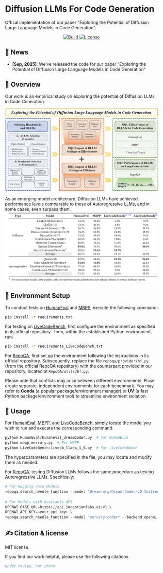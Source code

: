 # Diffusion LLMs For Code Generation
Offical implementation of our paper "Exploring the Potential of Diffusion Large Language Models in Code Generation".
<p align="center">
    <a href="https://www.python.org/">
        <img alt="Build" src="https://img.shields.io/badge/Python-3.11+-1f425f.svg?color=purple">
    </a>
    <a href="https://copyright.princeton.edu/policy">
        <img alt="License" src="https://img.shields.io/badge/License-MIT-blue">
    </a>
</p>



## 📰 News
* **[Sep, 2025]**: We've released the code for our paper "Exploring the Potential of Diffusion Large Language Models in Code Generation"
## 👋 Overview
Our work is an empirical study on exploring the potential of Diffusion LLMs in Code Generation

<img src="assets/overview.png">

As an emerging model architecture, Diffusion LLMs have achieved performance levels comparable to those of Autoregressive LLMs, and in some cases, even surpass them.
<img src="assets/RQ1_results.png">

## 🚀 Environment Setup  
To conduct tests on [HumanEval](https://github.com/openai/human-eval) and [MBPP](https://github.com/google-research/google-research/tree/master/mbpp), execute the following command:  
```bash
pip install -r requirements.txt
```  

For testing on [LiveCodeBench](https://github.com/LiveCodeBench/LiveCodeBench), first configure the environment as specified in its official repository. Then, within the established Python environment, run:  
```bash
pip install -r requirements_LiveCodeBench.txt
```  

For [RepoQA](https://github.com/evalplus/repoqa/), first set up the environment following the instructions in its official repository. Subsequently, replace the file `repoqa/provider/hf.py` (from the official RepoQA repository) with the counterpart provided in our repository, located at `RepoQA/utils/hf.py`.  

Please note that conflicts may arise between different environments. Plase create separate, independent environments for each benchmark. You may refer to **Conda** (a popular package/environment manager) or **UV** (a fast Python package/environment tool) to streamline environment isolation.
## 💽 Usage
For [HumanEval](https://github.com/openai/human-eval), [MBPP](https://github.com/google-research/google-research/tree/master/mbpp), and [LiveCodeBench](https://github.com/LiveCodeBench/LiveCodeBench), simply locate the model you wish to run and execute the corresponding command:  

```python
python HumanEval/humaneval_dreamCoder.py  # For HumanEval
python mbpp_mercury.py  # For MBPP
python LiveCodeBench/Livecb_llada_1_5.py  # For LiveCodeBench
```  

The hyperparameters are specified in the file, you may locate and modify them as needed.

For [RepoQA](https://github.com/evalplus/repoqa/), testing Diffusion LLMs follows the same procedure as testing Autoregressive LLMs. Specifically:  

```python
# For Hugging Face Models
repoqa.search_needle_function --model "Dream-org/Dream-Coder-v0-Instruct-7B" --backend hf --code-context-size 2048 --trust-remote-code

# For Models with Available API
OPENAI_BASE_URL=https://api.inceptionlabs.ai/v1 \ 
OPENAI_API_KEY=<your_api_key> \
repoqa.search_needle_function --model "merucry-coder" --backend openai --code-context-size 16384
```  
## ✍️ Citation & license
MIT license.

If you find our work helpful, please use the following citations.

```bibtex
Under review, not shown
```
